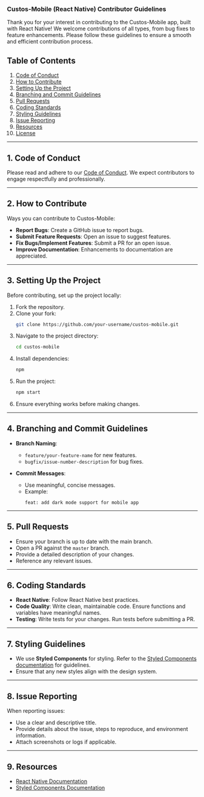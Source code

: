 ### Custos-Mobile (React Native) Contributor Guidelines

Thank you for your interest in contributing to the Custos-Mobile app, built with React Native! We welcome contributions of all types, from bug fixes to feature enhancements. Please follow these guidelines to ensure a smooth and efficient contribution process.

## Table of Contents
1. [Code of Conduct](#code-of-conduct)
2. [How to Contribute](#how-to-contribute)
3. [Setting Up the Project](#setting-up-the-project)
4. [Branching and Commit Guidelines](#branching-and-commit-guidelines)
5. [Pull Requests](#pull-requests)
6. [Coding Standards](#coding-standards)
7. [Styling Guidelines](#styling-guidelines)
8. [Issue Reporting](#issue-reporting)
9. [Resources](#resources)
10. [License](#license)

---

## 1. Code of Conduct

Please read and adhere to our [Code of Conduct](#). We expect contributors to engage respectfully and professionally.

---

## 2. How to Contribute

Ways you can contribute to Custos-Mobile:

- **Report Bugs**: Create a GitHub issue to report bugs.
- **Submit Feature Requests**: Open an issue to suggest features.
- **Fix Bugs/Implement Features**: Submit a PR for an open issue.
- **Improve Documentation**: Enhancements to documentation are appreciated.

---

## 3. Setting Up the Project

Before contributing, set up the project locally:

1. Fork the repository.
2. Clone your fork:
   ```bash
   git clone https://github.com/your-username/custos-mobile.git
   ```
3. Navigate to the project directory:
   ```bash
   cd custos-mobile
   ```
4. Install dependencies:
   ```bash
   npm 
   ```
5. Run the project:
   ```bash
   npm start
   ```
6. Ensure everything works before making changes.

---

## 4. Branching and Commit Guidelines

- **Branch Naming**:
  - `feature/your-feature-name` for new features.
  - `bugfix/issue-number-description` for bug fixes.

- **Commit Messages**:
  - Use meaningful, concise messages.
  - Example:
    ```
    feat: add dark mode support for mobile app
    ```

---

## 5. Pull Requests

- Ensure your branch is up to date with the main branch.
- Open a PR against the `master` branch.
- Provide a detailed description of your changes.
- Reference any relevant issues.

---

## 6. Coding Standards

- **React Native**: Follow React Native best practices.
- **Code Quality**: Write clean, maintainable code. Ensure functions and variables have meaningful names.
- **Testing**: Write tests for your changes. Run tests before submitting a PR.

---

## 7. Styling Guidelines

- We use **Styled Components** for styling. Refer to the [Styled Components documentation](https://styled-components.com/docs) for guidelines.
- Ensure that any new styles align with the design system.

---

## 8. Issue Reporting

When reporting issues:

- Use a clear and descriptive title.
- Provide details about the issue, steps to reproduce, and environment information.
- Attach screenshots or logs if applicable.

---

## 9. Resources

- [React Native Documentation](https://reactnative.dev/docs/getting-started)
- [Styled Components Documentation](https://styled-components.com/docs)
